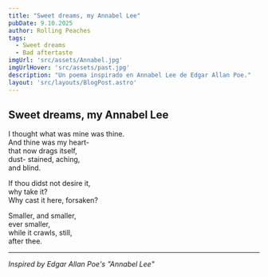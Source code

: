 ```yaml
---
title: "Sweet dreams, my Annabel Lee"
pubDate: 9.10.2025
author: Rolling Peaches
tags:
  - Sweet dreams
  - Bad aftertaste
imgUrl: 'src/assets/Annabel.jpg'
imgUrlHover: 'src/assets/past.jpg'
description: "Un poema inspirado en Annabel Lee de Edgar Allan Poe."
layout: 'src/layouts/BlogPost.astro'
---
```


## Sweet dreams, my Annabel Lee

I thought what was mine was thine.  
And thine was my heart-  
that now drags itself,  
dust- stained, aching,  
and blind.

If thou didst not desire it,  
why take it?  
Why cast it here, forsaken?

Smaller, and smaller,  
ever smaller,  
while it crawls, still,  
after thee.

---

*Inspired by Edgar Allan Poe's "Annabel Lee"*
